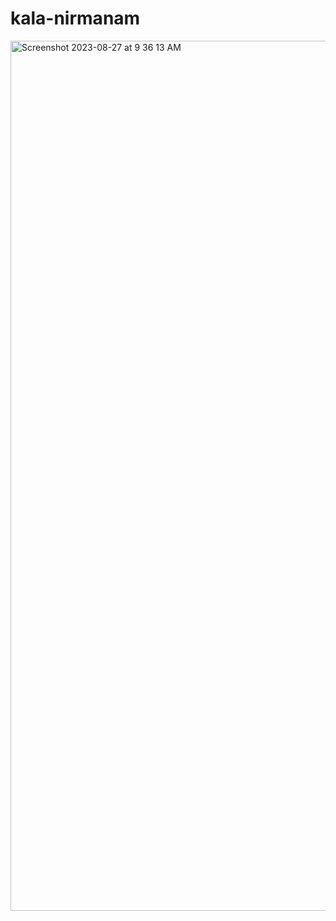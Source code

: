 # kala-nirmanam


<img width="1392" alt="Screenshot 2023-08-27 at 9 36 13 AM" src="https://github.com/karthikio/kala-nirmanam/assets/85231215/17a43bec-ebce-4339-8f7b-1d719ca9a1e0">
